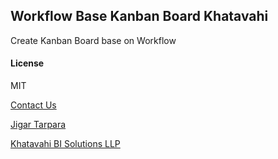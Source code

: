## Workflow Base Kanban Board Khatavahi

Create Kanban Board base on Workflow

#### License

MIT

[Contact Us](mailto:jigartarpara@khatavahi.in)

[Jigar Tarpara](https://jigartarpara.com/)

[Khatavahi BI Solutions LLP](https://khatavahi.in/)
